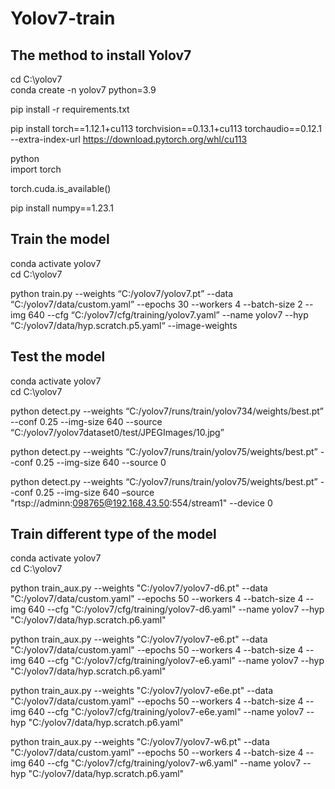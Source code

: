 # Yolov7-train

The method to install Yolov7
------
cd C:\yolov7  
conda create -n yolov7 python=3.9  

pip install -r requirements.txt  

pip install torch==1.12.1+cu113 torchvision==0.13.1+cu113 torchaudio==0.12.1 --extra-index-url https://download.pytorch.org/whl/cu113  

python  
import torch  

torch.cuda.is_available()  

pip install numpy==1.23.1  

Train the model
------
conda activate  yolov7  
cd C:\yolov7  

python train.py --weights “C:/yolov7/yolov7.pt” --data “C:/yolov7/data/custom.yaml” --epochs 30 --workers 4 --batch-size 2 --img 640 --cfg “C:/yolov7/cfg/training/yolov7.yaml” --name yolov7 --hyp “C:/yolov7/data/hyp.scratch.p5.yaml“ --image-weights  

Test the model
------
conda activate  yolov7  
cd C:\yolov7  

python detect.py --weights “C:/yolov7/runs/train/yolov734/weights/best.pt” --conf 0.25 --img-size 640 --source “C:/yolov7/yolov7dataset0/test/JPEGImages/10.jpg”  

python detect.py --weights “C:/yolov7/runs/train/yolov75/weights/best.pt” --conf 0.25 --img-size 640 --source 0  

python detect.py --weights “C:/yolov7/runs/train/yolov75/weights/best.pt” --conf 0.25 --img-size 640 –source "rtsp://adminn:098765@192.168.43.50:554/stream1" --device 0  

Train different type of the model
------
conda activate yolov7  
cd C:\yolov7  

python train_aux.py --weights "C:/yolov7/yolov7-d6.pt" --data "C:/yolov7/data/custom.yaml" --epochs 50 --workers 4 --batch-size 4 --img 640 --cfg "C:/yolov7/cfg/training/yolov7-d6.yaml" --name yolov7 --hyp "C:/yolov7/data/hyp.scratch.p6.yaml"   
 
python train_aux.py --weights "C:/yolov7/yolov7-e6.pt" --data "C:/yolov7/data/custom.yaml" --epochs 50 --workers 4 --batch-size 4 --img 640 --cfg "C:/yolov7/cfg/training/yolov7-e6.yaml" --name yolov7 --hyp "C:/yolov7/data/hyp.scratch.p6.yaml"   

python train_aux.py --weights "C:/yolov7/yolov7-e6e.pt" --data "C:/yolov7/data/custom.yaml" --epochs 50 --workers 4 --batch-size 4 --img 640 --cfg "C:/yolov7/cfg/training/yolov7-e6e.yaml" --name yolov7 --hyp "C:/yolov7/data/hyp.scratch.p6.yaml"   

python train_aux.py --weights "C:/yolov7/yolov7-w6.pt" --data "C:/yolov7/data/custom.yaml" --epochs 50 --workers 4 --batch-size 4 --img 640 --cfg "C:/yolov7/cfg/training/yolov7-w6.yaml" --name yolov7 --hyp "C:/yolov7/data/hyp.scratch.p6.yaml"   





